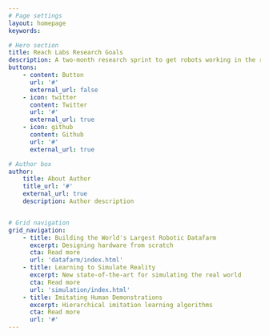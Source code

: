 ```yaml
---
# Page settings
layout: homepage
keywords:

# Hero section
title: Reach Labs Research Goals
description: A two-month research sprint to get robots working in the real world.
buttons:
    - content: Button
      url: '#'
      external_url: false
    - icon: twitter
      content: Twitter
      url: '#'
      external_url: true
    - icon: github
      content: Github
      url: '#'
      external_url: true

# Author box
author:
    title: About Author
    title_url: '#'
    external_url: true
    description: Author description


# Grid navigation
grid_navigation:
    - title: Building the World's Largest Robotic Datafarm
      excerpt: Designing hardware from scratch
      cta: Read more
      url: 'datafarm/index.html'
    - title: Learning to Simulate Reality
      excerpt: New state-of-the-art for simulating the real world
      cta: Read more
      url: 'simulation/index.html'
    - title: Imitating Human Demonstrations
      excerpt: Hierarchical imitation learning algorithms
      cta: Read more
      url: '#'
---
```

